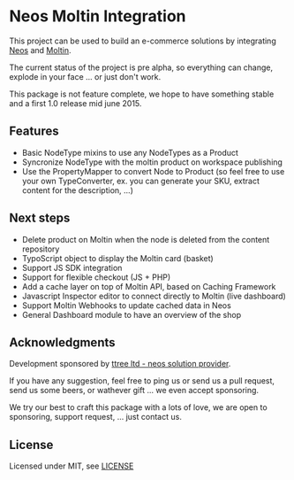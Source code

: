 # Neos Moltin Integration

This project can be used to build an e-commerce solutions by integrating [Neos](http://neos.typo3.org) and [Moltin](http://moltin.com).

The current status of the project is pre alpha, so everything can change, explode in your face ... or just don't work. 

This package is not feature complete, we hope to have something stable and a first 1.0 release mid june 2015.

Features
--------

* Basic NodeType mixins to use any NodeTypes as a Product
* Syncronize NodeType with the moltin product on workspace publishing
* Use the PropertyMapper to convert Node to Product (so feel free to use your own TypeConverter, ex. you can generate your SKU, extract content for the description, ...)

Next steps
----------

* Delete product on Moltin when the node is deleted from the content repository
* TypoScript object to display the Moltin card (basket)
* Support JS SDK integration
* Support for flexible checkout (JS + PHP)
* Add a cache layer on top of Moltin API, based on Caching Framework
* Javascript Inspector editor to connect directly to Moltin (live dashboard)
* Support Moltin Webhooks to update cached data in Neos
* General Dashboard module to have an overview of the shop

Acknowledgments
---------------

Development sponsored by [ttree ltd - neos solution provider](http://ttree.ch).

If you have any suggestion, feel free to ping us or send us a pull request, send us some beers, or wathever gift ... we even accept sponsoring.

We try our best to craft this package with a lots of love, we are open to sponsoring, support request, ... just contact us.

License
-------

Licensed under MIT, see [LICENSE](LICENSE)